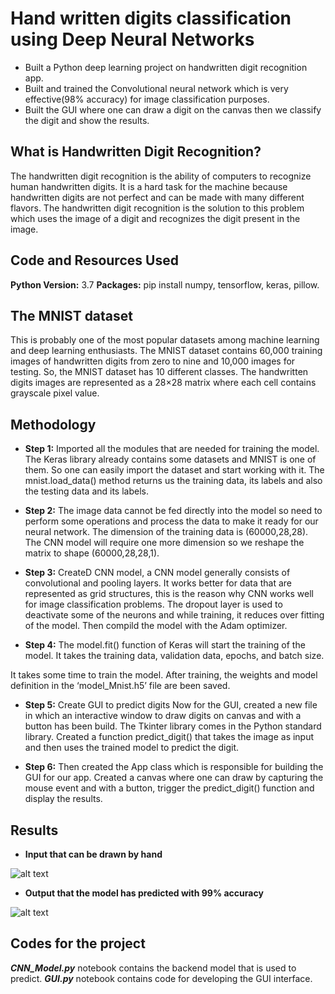 # Hand written digits classification using Deep Neural Networks
* Built a Python deep learning project on handwritten digit recognition app.
* Built and trained the Convolutional neural network which is very effective(98% accuracy) for image classification purposes.
* Built the GUI where one can draw a digit on the canvas then we classify the digit and show the results.

## What is Handwritten Digit Recognition?
The handwritten digit recognition is the ability of computers to recognize human handwritten digits. It is a hard task for the machine because handwritten digits are not perfect and can be made with many different flavors. The handwritten digit recognition is the solution to this problem which uses the image of a digit and recognizes the digit present in the image.

## Code and Resources Used
**Python Version:** 3.7
**Packages:** pip install numpy, tensorflow, keras, pillow.

## The MNIST dataset
This is probably one of the most popular datasets among machine learning and deep learning enthusiasts. The MNIST dataset contains 60,000 training images of handwritten digits from zero to nine and 10,000 images for testing. So, the MNIST dataset has 10 different classes. The handwritten digits images are represented as a 28×28 matrix where each cell contains grayscale pixel value.

## Methodology
* **Step 1:** Imported all the modules that are needed for training the model. The Keras library already contains some datasets and MNIST is one of them. So one can easily import the dataset and start working with it. The mnist.load_data() method returns us the training data, its labels and also the testing data and its labels.

* **Step 2:** The image data cannot be fed directly into the model so need to perform some operations and process the data to make it ready for our neural network. The dimension of the training data is (60000,28,28). The CNN model will require one more dimension so we reshape the matrix to shape (60000,28,28,1).

* **Step 3:** CreateD CNN model, a CNN model generally consists of convolutional and pooling layers. It works better for data that are represented as grid structures, this is the reason why CNN works well for image classification problems. The dropout layer is used to deactivate some of the neurons and while training, it reduces over fitting of the model. Then compild the model with the Adam optimizer.

* **Step 4:** The model.fit() function of Keras will start the training of the model. It takes the training data, validation data, epochs, and batch size.

It takes some time to train the model. After training, the weights and model definition in the ‘model_Mnist.h5’ file are been saved.

* **Step 5:** Create GUI to predict digits
Now for the GUI, created a new file in which an interactive window to draw digits on canvas and with a button has been build. The Tkinter library comes in the Python standard library. Created a function predict_digit() that takes the image as input and then uses the trained model to predict the digit.

* **Step 6:** Then created the App class which is responsible for building the GUI for our app. Created a canvas where one can draw by capturing the mouse event and with a button, trigger the predict_digit() function and display the results.

## Results

* **Input that can be drawn by hand**

![alt text](https://github.com/vikasbhadoria69/Hand_written_digits_classification_Deep_Neural_Networks/blob/master/Images/Screenshot%202021-01-27%20012436.png)

* **Output that the model has predicted with 99% accuracy**

![alt text](https://github.com/vikasbhadoria69/Hand_written_digits_classification_Deep_Neural_Networks/blob/master/Images/Screenshot%202021-01-27%20012507.png)

## Codes for the project
***CNN_Model.py*** notebook contains the backend model that is used to predict.
***GUI.py*** notebook contains code for developing the GUI interface. 
